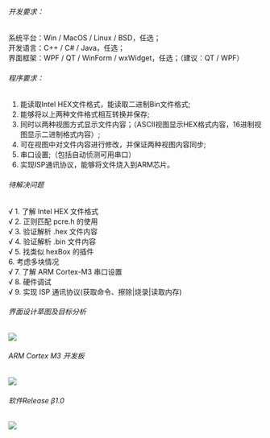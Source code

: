 ###### 开发要求：
系统平台：Win / MacOS / Linux / BSD，任选；  
开发语言：C++ / C# / Java，任选；  
界面框架：WPF / QT / WinForm / wxWidget，任选；（建议：QT / WPF）    


###### 程序要求：
1. 能读取Intel HEX文件格式，能读取二进制Bin文件格式;
2. 能够将以上两种文件格式相互转换并保存;
3. 同时以两种视图方式显示文件内容；（ASCII视图显示HEX格式内容，16进制视图显示二进制格式内容）;
4. 可在视图中对文件内容进行修改，并保证两种视图内容同步;
5. 串口设置;（包括自动侦测可用串口）
6. 实现ISP通讯协议，能够将文件烧入到ARM芯片。


###### 待解决问题
√ 1. 了解 Intel HEX 文件格式  
√ 2. 正则匹配 pcre.h 的使用  
√ 3. 验证解析 .hex 文件内容  
√ 4. 验证解析 .bin 文件内容  
√ 5. 找类似 hexBox 的插件  
6. 考虑多块情况  
√ 7. 了解 ARM Cortex-M3 串口设置  
√ 8. 硬件调试  
√ 9. 实现 ISP 通讯协议(获取命令、擦除|烧录|读取内存)  

###### 界面设计草图及目标分析
![](https://raw.githubusercontent.com/ChainYu/HexBinWorker/master/docs/HexBinFileWorker.png)

###### ARM Cortex M3 开发板
![](https://raw.githubusercontent.com/ChainYu/HexBinWorker/master/docs/ARM_Cortex_M3.png)

###### 软件Release β1.0
![](https://raw.githubusercontent.com/ChainYu/HexBinWorker/master/docs/HexBinWorker_v1.0.png)